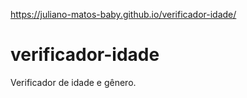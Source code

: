 https://juliano-matos-baby.github.io/verificador-idade/
# verificador-idade
Verificador de idade e gênero.
